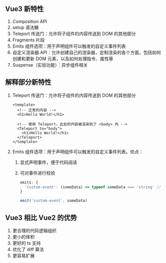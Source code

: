 ## Vue3 新特性

1. Composition API
2. setup 语法糖
3. Teleport 传送门：允许将子组件的内容传送到 DOM 的其他部分
4. Fragments 片段
5. Emits 组件选项：用于声明组件可以触发的自定义事件列表
6. 自定义渲染器 API：允许创建自己的渲染器，定制渲染的各个方面，包括如何创建和更新 DOM 元素，以及如何处理指令、属性等
7. Suspense（实验功能）：异步组件相关

## 解释部分新特性

1. Teleport 传送门：允许将子组件的内容传送到 DOM 的其他部分

   ```vue
   <template>
     <!-- 正常的内容 -->
     <h1>Hello World!</h1>
   
     <!-- 使用 Teleport，此处的内容被渲染到了 <body> 内 -->
     <Teleport to="body">
       <h1>Hello World!</h1>
     </Teleport>
   </template>
   ```

2. Emits 组件选项：用于声明组件可以触发的自定义事件列表。优点：

   1. 显式声明事件，便于代码阅读

   2. 可对事件进行校验

      ```ts
      emits: {
        'custom-event': (someData) => typeof someData === 'string' // 只有当 someData 是字符串时才有效
      }
      
      emit('custom-event', someData)
      ```

## Vue3 相比 Vue2 的优势

1. 更合理的代码逻辑组织
2. 更小的体积
3. 更好的 ts 支持
4. 优化了 diff 算法
5. 更容易扩展
